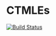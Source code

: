 # CTMLEs

[![Build Status](https://travis-ci.org/lendle/CTMLEs.jl.svg?branch=master)](https://travis-ci.org/lendle/CTMLEs.jl)
